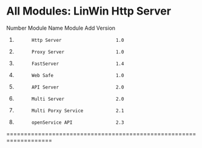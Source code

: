 # All Modules: LinWin Http Server

Number		Module Name			Module Add Version
1.		     Http Server 				    1.0
2. 		     Proxy Server				    1.0
3. 		     FastServer				        1.4
4. 		     Web Safe				        1.0
5. 		     API Server				        2.0
6. 		     Multi Server				    2.0
7. 		     Multi Porxy Service	        2.1
8. 	         openService API                2.3 

===================================================================
